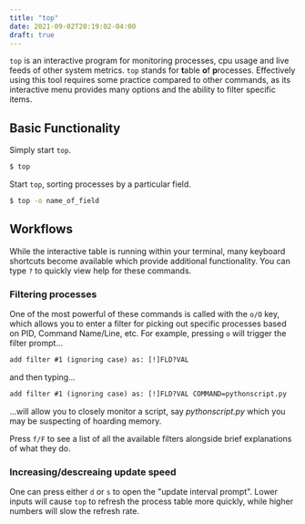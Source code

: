 ```yaml
---
title: "top"
date: 2021-09-02T20:19:02-04:00
draft: true
---
```


`top` is an interactive program for monitoring processes, cpu usage and live feeds
of other system metrics. `top` stands for **t**able **o**f **p**rocesses. Effectively
using this tool requires some practice compared to other commands, as its interactive
menu provides many options and the ability to filter specific items.

## Basic Functionality

Simply start `top`.

```bash
$ top
```

Start `top`, sorting processes by a particular field.

```bash
$ top -o name_of_field
```

## Workflows

While the interactive table is running within your terminal, many keyboard shortcuts
become available which provide additional functionality. You can type `?` to quickly
view help for these commands.

### Filtering processes

One of the most powerful of these commands is called with the `o/O` key, which allows
you to enter a filter for picking out specific processes based on PID, Command Name/Line,
etc. For example, pressing `o` will trigger the filter prompt...

```txt
add filter #1 (ignoring case) as: [!]FLD?VAL
```

and then typing...

```txt
add filter #1 (ignoring case) as: [!]FLD?VAL COMMAND=pythonscript.py
```

...will allow you to closely monitor a script, say _pythonscript.py_ which you
may be suspecting of hoarding memory.
<br>

Press `f/F` to see a list of all the available filters alongside brief explanations
of what they do.

### Increasing/descreaing update speed

One can press either `d` or `s` to open the "update interval prompt". Lower inputs
will cause `top` to refresh the process table more quickly, while higher numbers
will slow the refresh rate.
